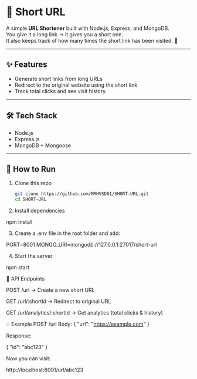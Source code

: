# 🔗 Short URL

A simple **URL Shortener** built with Node.js, Express, and MongoDB.  
You give it a long link → it gives you a short one.  
It also keeps track of how many times the short link has been visited. 🚀

---

## ✨ Features
- Generate short links from long URLs  
- Redirect to the original website using the short link  
- Track total clicks and see visit history  

---

## 🛠 Tech Stack
- Node.js  
- Express.js  
- MongoDB + Mongoose  

---

## 🚀 How to Run
1. Clone this repo  
   ```bash
   git clone https://github.com/MRHVSD01/SHORT-URL.git
   cd SHORT-URL
2. Install dependencies

npm install


3. Create a .env file in the root folder and add:

PORT=8001
MONGO_URI=mongodb://127.0.0.1:27017/short-url


4. Start the server

npm start

📌 API Endpoints

POST /url → Create a new short URL

GET /url/:shortId → Redirect to original URL

GET /url/analytics/:shortId → Get analytics (total clicks & history)

💡 Example
POST /url
Body: { "url": "https://example.com" }


Response:

{ "id": "abc123" }


Now you can visit:

http://localhost:8001/url/abc123

